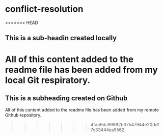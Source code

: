 # conflict-resolution

<<<<<<< HEAD
## This is a sub-headin created locally

All of this content added to the readme file has been added from my local Git respiratory.
=======
## This is a subheading created on Github

All of this content added to the readme file has been added from my remote Github repository.
>>>>>>> 4fa59dc99982b37547944e20dd17c33444ea5562
